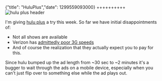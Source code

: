 {"title": "HuluPlus","date": 1299559093000}
++++++++++
![hulu plus header](http://i.imgur.com/ycJpj.png)

I'm giving [hulu plus](http://www.hulu.com/plus) a try this week. So far we have initial disappointments of:

 * Not all shows are available
 * Verizon has [admittedly poor 3G speeds](http://www.wired.com/gadgetlab/2011/03/verizon-att-iphones/)
 * And of course the realization that they actually expect you to pay for this. 

Since hulu bumped up the ad length from ~30 sec to ~2 minutes it's a bugger to wait through the ads on a mobile device, especially when you can't just flip over to something else while the ad plays out.